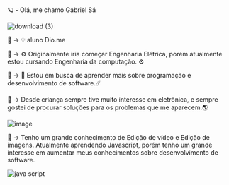 🪐  -  Olá, me chamo Gabriel Sá

![download (3)](https://github.com/Gabriel-S4/dio-lab-open-source/assets/155675504/87399f80-506c-4453-ac46-4ad1b61e5910)

📌 → 💡 aluno Dio.me

📌 → ⚙️ Originalmente iria começar Engenharia Elétrica, porém atualmente estou cursando Engenharia da computação. ⚙️

📌 → 🔧 Estou em busca de aprender mais sobre programação e desenvolvimento de software.☄️

📌 → Desde criança sempre tive muito interesse em eletrônica, e sempre gostei de procurar soluções para os problemas que me aparecem.🌎

![image](https://github.com/Gabriel-S4/dio-lab-open-source/assets/155675504/1ffa768e-bb20-46f9-9ff9-5adf56ceeed7)

📌 → Tenho um grande conhecimento de Edição de vídeo e Edição de imagens. Atualmente aprendendo Javascript, porém tenho um grande interesse em aumentar meus conhecimentos sobre desenvolvimento de software. 

![java script](https://github.com/Gabriel-S4/dio-lab-open-source/assets/155675504/c96dd9ea-dd17-46d0-a21e-85b397d00f40)
